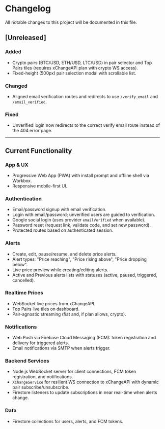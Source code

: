 # Changelog

All notable changes to this project will be documented in this file.

## [Unreleased]

### Added
- Crypto pairs (BTC/USD, ETH/USD, LTC/USD) in pair selector and Top Pairs tiles (requires xChangeAPI plan with crypto WS access).
- Fixed-height (500px) pair selection modal with scrollable list.

### Changed
- Aligned email verification routes and redirects to use `/verify_email` and `/email_verified`.

### Fixed
- Unverified login now redirects to the correct verify email route instead of the 404 error page.

---

## Current Functionality

### App & UX
- Progressive Web App (PWA) with install prompt and offline shell via Workbox.
- Responsive mobile-first UI.

### Authentication
- Email/password signup with email verification.
- Login with email/password; unverified users are guided to verification.
- Google social login (uses provider `emailVerified` when available).
- Password reset (request link, validate code, and set new password).
- Protected routes based on authenticated session.

### Alerts
- Create, edit, pause/resume, and delete price alerts.
- Alert types: "Price reaching", "Price rising above", "Price dropping below".
- Live price preview while creating/editing alerts.
- Active and Previous alerts lists with statuses (active, paused, triggered, cancelled).

### Realtime Prices
- WebSocket live prices from xChangeAPI.
- Top Pairs live tiles on dashboard.
- Pair-agnostic streaming (fiat and, if plan allows, crypto).

### Notifications
- Web Push via Firebase Cloud Messaging (FCM): token registration and delivery for triggered alerts.
- Email notifications via SMTP when alerts trigger.

### Backend Services
- Node.js WebSocket server for client connections, FCM token registration, and notifications.
- `XChangeService` for resilient WS connection to xChangeAPI with dynamic pair subscribe/unsubscribe.
- Firestore listeners to update subscriptions in near real-time when alerts change.

### Data
- Firestore collections for users, alerts, and FCM tokens.
